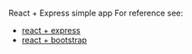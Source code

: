 React + Express simple app
For reference see:

- [react + express](https://www.freecodecamp.org/news/create-a-react-frontend-a-node-express-backend-and-connect-them-together-c5798926047c/) 
- [react + bootstrap](https://coreui.io/blog/bootstrap-react-tutorial-with-examples/)

